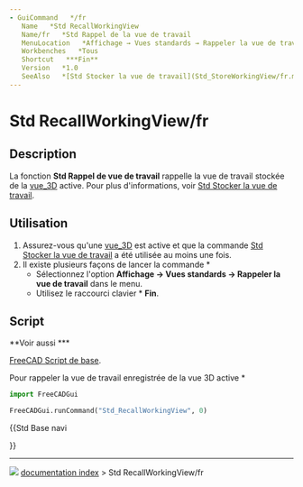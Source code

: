 ```yaml
---
- GuiCommand   */fr
   Name   *Std RecallWorkingView
   Name/fr   *Std Rappel de la vue de travail
   MenuLocation   *Affichage → Vues standards → Rappeler la vue de travail
   Workbenches   *Tous
   Shortcut   ***Fin**
   Version   *1.0
   SeeAlso   *[Std Stocker la vue de travail](Std_StoreWorkingView/fr.md), [Std Figer l'affichage](Std_FreezeViews/fr.md)
---
```


# Std RecallWorkingView/fr

## Description

La fonction **Std Rappel de vue de travail** rappelle la vue de travail stockée de la [vue_3D](3D_view/fr.md) active. Pour plus d\'informations, voir [Std Stocker la vue de travail](Std_StoreWorkingView/fr.md).

## Utilisation

1.  Assurez-vous qu\'une [vue_3D](3D_view/fr.md) est active et que la commande [Std Stocker la vue de travail](Std_StoreWorkingView/fr.md) a été utilisée au moins une fois.
2.  Il existe plusieurs façons de lancer la commande    *
    -   Sélectionnez l\'option **Affichage → Vues standards → Rappeler la vue de travail** dans le menu.
    -   Utilisez le raccourci clavier    * **Fin**.

## Script


**Voir aussi   ***

[FreeCAD Script de base](FreeCAD_Scripting_Basics/fr.md).

Pour rappeler la vue de travail enregistrée de la vue 3D active    *


```python
import FreeCADGui

FreeCADGui.runCommand("Std_RecallWorkingView", 0)
```





{{Std Base navi

}}



---
![](images/Right_arrow.png) [documentation index](../README.md) > Std RecallWorkingView/fr
